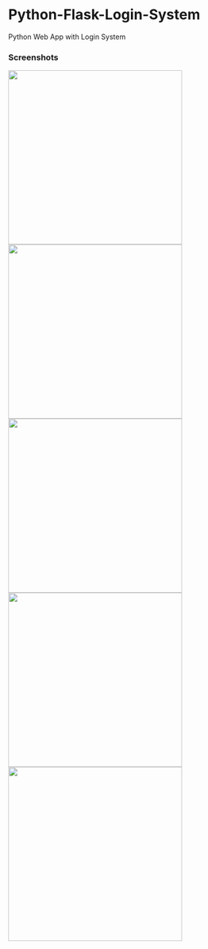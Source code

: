 # Python-Flask-Login-System
Python Web App with Login System

<h3 class="subTitle">Screenshots</h3>
<img src="https://www.nelsonkapoor.com/images/flaskLoginDemo/Screenshot1.jpg" width="350">
<img src="https://www.nelsonkapoor.com/images/flaskLoginDemo/Screenshot2.jpg" width="350">
<img src="https://www.nelsonkapoor.com/images/flaskLoginDemo/Screenshot3.jpg" width="350">
<img src="https://www.nelsonkapoor.com/images/flaskLoginDemo/Screenshot4.jpg" width="350">
<img src="https://www.nelsonkapoor.com/images/flaskLoginDemo/Screenshot5.jpg" width="350">

     
